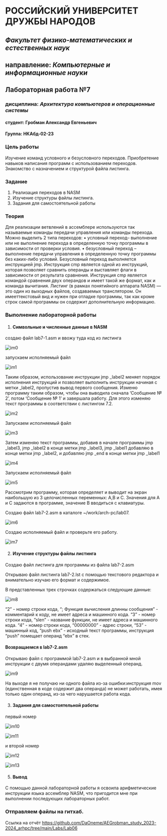 # РОССИЙСКИЙ УНИВЕРСИТЕТ ДРУЖБЫ НАРОДОВ

## _Факультет физико-математических и естественных наук_ 
## направление: _Компьютерные и информационные науки_









## Лабораторная работа №7

### дисциплина: *Архитектура компьютеров и операционные системы*



#### студент:     Гробман Александр Евгеньевич
#### Группа:     НКАбд-02-23

### Цель работы 

Изучение команд условного и безусловного переходов. Приобретение навыков
написания программ с использованием переходов. Знакомство с назначением и
структурой файла листинга.


### Задание 

1. Реализация переходов в NASM
2. Изучение структуры файлы листинга.
3. Задания для самостоятельной работы


### Теория

Для реализации ветвлений в ассемблере используются так называемые команды передачи управления или команды перехода. Можно выделить 2 типа
переходов:
• условный переход– выполнение или не выполнение перехода в определенную
точку программы в зависимости от проверки условия.
• безусловный переход – выполнение передачи управления в определенную
точку программы без каких-либо условий.
Безусловный переход выполняется инструкцией jmp. Инструкция cmp является
одной из инструкций, которая позволяет сравнить операнды и выставляет флаги
в зависимости от результата сравнения. Инструкция cmp является командой
сравнения двух операндов и имеет такой же формат, как и команда вычитания.
Листинг (в рамках понятийного аппарата NASM) — это один из выходных
файлов, создаваемых транслятором. Он имееттекстовый вид и нужен при отладке
программы, так как кроме строк самой программы он содержит дополнительную
информацию.



### Выполнение лабораторной работы

1. #### Символьные и численные данные в NASM

создаю файл lab7-1.asm и ввожу туда код из листинга

![im0](https://github.com/DaOneme/AEGrobman_study_2023-2024_arhpc/blob/main/Labs/Lab07/resourses/images/image0.png?raw=true)



запускаем исполняемый файл

![im1](https://github.com/DaOneme/AEGrobman_study_2023-2024_arhpc/blob/main/Labs/Lab07/resourses/images/image1.png?raw=true)




Таким образом, использование инструкции jmp _label2 меняет порядок исполнения инструкций и позволяет выполнить инструкции начиная с метки _label2,
пропустив вывод первого сообщения.
Изменю программу таким образом, чтобы она выводила сначала ‘Сообщение
№ 2’, потом ‘Сообщение № 1’ и завершала работу. Для этого изменяю текст
программы в соответствии с листингом 7.2.


![im2](https://github.com/DaOneme/AEGrobman_study_2023-2024_arhpc/blob/main/Labs/Lab07/resourses/images/image2.png?raw=true)


Запускаем исполняемый файл

![im3](https://github.com/DaOneme/AEGrobman_study_2023-2024_arhpc/blob/main/Labs/Lab07/resourses/images/image3.png?raw=true)



Затем изменяю текст программы, добавив в начале программы jmp _label3,
jmp _label2 в конце метки jmp _label3, jmp _label1 добавляю в конце метки jmp
_label2, и добавляю jmp _end в конце метки jmp _label1

![im4](https://github.com/DaOneme/AEGrobman_study_2023-2024_arhpc/blob/main/Labs/Lab07/resourses/images/image4.png?raw=true)


Запускаем исполняемый файл

![im5](https://github.com/DaOneme/AEGrobman_study_2023-2024_arhpc/blob/main/Labs/Lab07/resourses/images/image5.png?raw=true)


Рассмотрим программу, которая определяет и выводит на экран наибольшую
из 3 целочисленных переменных: A,B и C. Значения для A и C задаются в программе, значение B вводиться с клавиатуры.



Создаю файл lab7-2.asm в каталоге ~/work/arch-pc/lab07. 

![im6](https://github.com/DaOneme/AEGrobman_study_2023-2024_arhpc/blob/main/Labs/Lab07/resourses/images/image6.png?raw=true)


Создаю исполняемый файл и проверьте его работу.

![im7](https://github.com/DaOneme/AEGrobman_study_2023-2024_arhpc/blob/main/Labs/Lab07/resourses/images/image7.png?raw=true)


2. #### Изучение структуры файлы листинга

Создаю файл листинга для программы из файла lab7-2.asm

Открываю файл листинга lab7-2.lst с помощью текстового редактора и внимательно изучаю его формат и содержимое.



В представленных трех строчках содержаться следующие данные:

![im8](https://github.com/DaOneme/AEGrobman_study_2023-2024_arhpc/blob/main/Labs/Lab07/resourses/images/image8.png?raw=true)


“2” - номер строки кода, “; Функция вычисления длинны сообщения” - комментарий к коду, не имеет адреса и машинного кода.
“3” - номер строки кода, “slen” - название функции, не имеет адреса и машинного кода.
“4” - номер строки кода, “00000000” - адрес строки, “53” - машинный код, “push
ebx” - исходный текст программы, инструкция “push” помещает операнд “ebx” в
стек.



#### Возвращаемся в lab7-2.asm

Открываю файл с программой lab7-2.asm и в выбранной мной инструкции с
двумя операндами удаляю выделенный операнд.

![im9](https://github.com/DaOneme/AEGrobman_study_2023-2024_arhpc/blob/main/Labs/Lab07/resourses/images/image9.png?raw=true)


На выходе я не получаю ни одного файла из-за ошибки:инструкция mov (единственная в коде содержит два операнда) не может работать, имея только один
операнд, из-за чего нарушается работа кода.



3. #### Задания для самостоятельной работы

первый номер

![im10](https://github.com/DaOneme/AEGrobman_study_2023-2024_arhpc/blob/main/Labs/Lab07/resourses/images/image10.png?raw=true)


![im11](https://github.com/DaOneme/AEGrobman_study_2023-2024_arhpc/blob/main/Labs/Lab07/resourses/images/image11.png?raw=true)


и второй номер

![im12](https://github.com/DaOneme/AEGrobman_study_2023-2024_arhpc/blob/main/Labs/Lab07/resourses/images/image12.png?raw=true)


![im13](https://github.com/DaOneme/AEGrobman_study_2023-2024_arhpc/blob/main/Labs/Lab07/resourses/images/image13.png?raw=true)




5. #### Вывод

С помощью данной лабораторной работы я освоила арифметические инструкции языка ассемблер NASM, что пригодится мне при выполнении последующих
лабораторных работ.


### Отправляем файлы на гитхаб.

Ссылка на отчёт <https://github.com/DaOneme/AEGrobman_study_2023-2024_arhpc/tree/main/Labs/Lab06>










